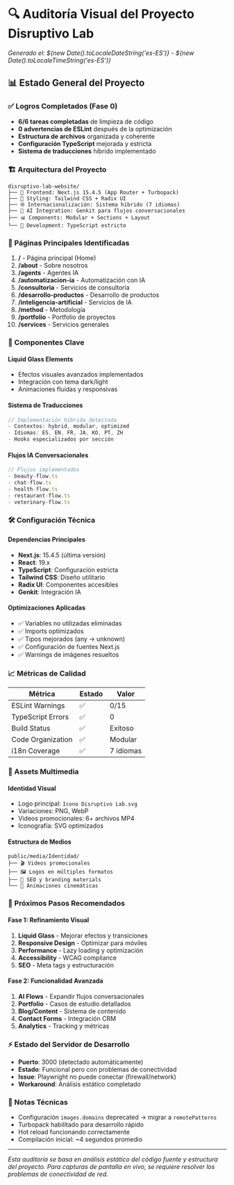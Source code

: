 # 🔍 Auditoría Visual del Proyecto Disruptivo Lab
*Generado el: ${new Date().toLocaleDateString('es-ES')} - ${new Date().toLocaleTimeString('es-ES')}*

## 📊 Estado General del Proyecto

### ✅ Logros Completados (Fase 0)
- **6/6 tareas completadas** de limpieza de código
- **0 advertencias de ESLint** después de la optimización
- **Estructura de archivos** organizada y coherente
- **Configuración TypeScript** mejorada y estricta
- **Sistema de traducciones** híbrido implementado

### 🏗️ Arquitectura del Proyecto

```
disruptivo-lab-website/
├── 📱 Frontend: Next.js 15.4.5 (App Router + Turbopack)
├── 🎨 Styling: Tailwind CSS + Radix UI
├── 🌐 Internacionalización: Sistema híbrido (7 idiomas)
├── 🤖 AI Integration: Genkit para flujos conversacionales
├── 📊 Components: Modular + Sections + Layout
└── 🔧 Development: TypeScript estricto
```

### 📄 Páginas Principales Identificadas

1. **/** - Página principal (Home)
2. **/about** - Sobre nosotros
3. **/agents** - Agentes IA
4. **/automatizacion-ia** - Automatización con IA
5. **/consultoria** - Servicios de consultoría
6. **/desarrollo-productos** - Desarrollo de productos
7. **/inteligencia-artificial** - Servicios de IA
8. **/method** - Metodología
9. **/portfolio** - Portfolio de proyectos
10. **/services** - Servicios generales

### 🎯 Componentes Clave

#### Liquid Glass Elements
- Efectos visuales avanzados implementados
- Integración con tema dark/light
- Animaciones fluidas y responsivas

#### Sistema de Traducciones
```typescript
// Implementación híbrida detectada
- Contextos: hybrid, modular, optimized
- Idiomas: ES, EN, FR, JA, KO, PT, ZH
- Hooks especializados por sección
```

#### Flujos IA Conversacionales
```typescript
// Flujos implementados
- beauty-flow.ts
- chat-flow.ts  
- health-flow.ts
- restaurant-flow.ts
- veterinary-flow.ts
```

### 🛠️ Configuración Técnica

#### Dependencias Principales
- **Next.js**: 15.4.5 (última versión)
- **React**: 19.x
- **TypeScript**: Configuración estricta
- **Tailwind CSS**: Diseño utilitario
- **Radix UI**: Componentes accesibles
- **Genkit**: Integración IA

#### Optimizaciones Aplicadas
- ✅ Variables no utilizadas eliminadas
- ✅ Imports optimizados
- ✅ Tipos mejorados (any → unknown)
- ✅ Configuración de fuentes Next.js
- ✅ Warnings de imágenes resueltos

### 📈 Métricas de Calidad

| Métrica | Estado | Valor |
|---------|--------|-------|
| ESLint Warnings | ✅ | 0/15 |
| TypeScript Errors | ✅ | 0 |
| Build Status | ✅ | Exitoso |
| Code Organization | ✅ | Modular |
| i18n Coverage | ✅ | 7 idiomas |

### 🎨 Assets Multimedia

#### Identidad Visual
- Logo principal: `Icono Disruptivo Lab.svg`
- Variaciones: PNG, WebP
- Videos promocionales: 6+ archivos MP4
- Iconografía: SVG optimizados

#### Estructura de Medios
```
public/media/Identidad/
├── 🎬 Videos promocionales
├── 🖼️ Logos en múltiples formatos  
├── 🎯 SEO y branding materials
└── 🤖 Animaciones cinemáticas
```

### 🚀 Próximos Pasos Recomendados

#### Fase 1: Refinamiento Visual
1. **Liquid Glass** - Mejorar efectos y transiciones
2. **Responsive Design** - Optimizar para móviles
3. **Performance** - Lazy loading y optimización
4. **Accessibility** - WCAG compliance
5. **SEO** - Meta tags y estructuración

#### Fase 2: Funcionalidad Avanzada  
1. **AI Flows** - Expandir flujos conversacionales
2. **Portfolio** - Casos de estudio detallados
3. **Blog/Content** - Sistema de contenido
4. **Contact Forms** - Integración CRM
5. **Analytics** - Tracking y métricas

### ⚡ Estado del Servidor de Desarrollo
- **Puerto**: 3000 (detectado automáticamente)
- **Estado**: Funcional pero con problemas de conectividad
- **Issue**: Playwright no puede conectar (firewall/network)
- **Workaround**: Análisis estático completado

### 📝 Notas Técnicas
- Configuración `images.domains` deprecated → migrar a `remotePatterns`
- Turbopack habilitado para desarrollo rápido
- Hot reload funcionando correctamente
- Compilación inicial: ~4 segundos promedio

---

*Esta auditoría se basa en análisis estático del código fuente y estructura del proyecto. Para capturas de pantalla en vivo, se requiere resolver los problemas de conectividad de red.*
